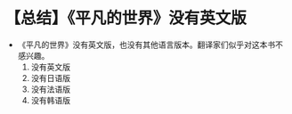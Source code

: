 # 【总结】《平凡的世界》没有英文版

-   《平凡的世界》没有英文版，也没有其他语言版本。翻译家们似乎对这本书不感兴趣。 
    1.  没有英文版
    2.  没有日语版
    3.  没有法语版
    4.  没有韩语版